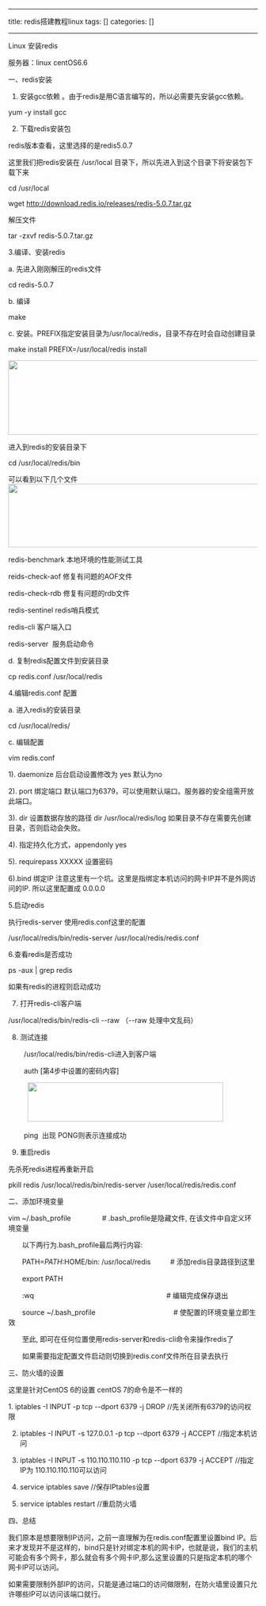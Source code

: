 
--- 
title:  redis搭建教程linux 
tags: []
categories: [] 

---
Linux 安装redis

服务器：linux centOS6.6

一、redis安装

1. 安装gcc依赖 。由于redis是用C语言编写的，所以必需要先安装gcc依赖。

yum -y install gcc

2. 下载redis安装包

redis版本查看，这里选择的是redis5.0.7

这里我们把redis安装在 /usr/local 目录下，所以先进入到这个目录下将安装包下载下来

>  
 cd /usr/local 


>  
 wget http://download.redis.io/releases/redis-5.0.7.tar.gz 


解压文件

>  
 tar -zxvf redis-5.0.7.tar.gz 


3.编译、安装redis

a. 先进入刚刚解压的redis文件

>  
 cd redis-5.0.7 


b. 编译

>  
 make 


c. 安装。PREFIX指定安装目录为/usr/local/redis，目录不存在时会自动创建目录

>  
 make install PREFIX=/usr/local/redis install 


<img alt="" height="150" src="https://img-blog.csdnimg.cn/30c96522c7da4e499feac6079958f449.png" width="641">

进入到redis的安装目录下

>  
 cd /usr/local/redis/bin 


可以看到以下几个文件<img alt="" height="128" src="https://img-blog.csdnimg.cn/14d5db75161949c88b3e760bd075ba2d.png" width="580">

redis-benchmark 本地环境的性能测试工具

reids-check-aof 修复有问题的AOF文件

redis-check-rdb 修复有问题的rdb文件

redis-sentinel redis哨兵模式

redis-cli 客户端入口

redis-server  服务启动命令 



d. 复制redis配置文件到安装目录

>  
 cp redis.conf /usr/local/redis 


4.编辑redis.conf 配置

a. 进入redis的安装目录

>  
 cd /usr/local/redis/ 


c. 编辑配置

>  
 vim redis.conf 


1). daemonize 后台启动设置修改为 yes 默认为no

2). port 绑定端口 默认端口为6379，可以使用默认端口。服务器的安全组需开放此端口。

3). dir 设置数据存放的路径 dir /usr/local/redis/log 如果目录不存在需要先创建目录，否则启动会失败。

4). 指定持久化方式，appendonly yes

5). requirepass XXXXX 设置密码

6).bind 绑定IP 注意这里有一个坑。这里是指绑定本机访问的网卡IP并不是外网访问的IP. 所以这里配置成 0.0.0.0

5.启动redis

执行redis-server 使用redis.conf这里的配置

>  
 /usr/local/redis/bin/redis-server /usr/local/redis/redis.conf 


6.查看redis是否成功

>  
 ps -aux | grep redis 


如果有redis的进程则启动成功

7. 打开redis-cli客户端

>  
 /usr/local/redis/bin/redis-cli --raw （--raw 处理中文乱码） 


8. 测试连接

        /usr/local/redis/bin/redis-cli进入到客户端

        auth [第4步中设置的密码内容]

          <img alt="" height="79" src="https://img-blog.csdnimg.cn/6afe60cb0c8d48358d88d0086ec44c63.png" width="395">

        ping  出现 PONG则表示连接成功

9. 重启redis

先杀死redis进程再重新开启

>  
 pkill redis 
 /usr/local/redis/bin/redis-server /user/local/redis/redis.conf 


二、添加环境变量

vim ~/.bash_profile                # .bash_profile是隐藏文件, 在该文件中自定义环境变量

　　以下两行为.bash_profile最后两行内容: 

　　PATH=$PATH:$HOME/bin: /usr/local/redis          # 添加redis目录路径到这里

　　export PATH

　　:wq                                                                    # 编辑完成保存退出

　　source ~/.bash_profile                                        # 使配置的环境变量立即生效

　　至此, 即可在任何位置使用redis-server和redis-cli命令来操作redis了

　　如果需要指定配置文件启动则切换到redis.conf文件所在目录去执行

三、防火墙的设置

这里是针对CentOS 6的设置 centOS 7的命令是不一样的

1. iptables -I INPUT -p tcp --dport 6379 -j DROP //先关闭所有6379的访问权限

2. iptables -I INPUT -s 127.0.0.1 -p tcp --dport 6379 -j ACCEPT //指定本机访问

3. iptables -I INPUT -s 110.110.110.110 -p tcp --dport 6379 -j ACCEPT //指定IP为 110.110.110.110可以访问

4. service iptables save //保存IPtables设置

5. service iptables restart //重启防火墙

四、总结

我们原本是想要限制IP访问，之前一直理解为在redis.conf配置里设置bind IP。后来才发现并不是这样的，bind只是针对绑定本机的网卡IP，也就是说，我们的主机可能会有多个网卡，那么就会有多个网卡IP,那么这里设置的只是指定本机的哪个网卡IP可以访问。

如果需要限制外部IP的访问，只能是通过端口的访问做限制，在防火墙里设置只允许哪些IP可以访问该端口就行。
